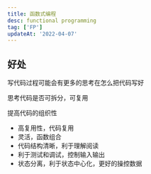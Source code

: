 ```yaml
---
title: 函数式编程
desc: functional programming
tag: ['FP']
updateAt: '2022-04-07'
---
```


## 好处

写代码过程可能会有更多的思考在怎么把代码写好

思考代码是否可拆分，可复用

提高代码的组织性

- 高复用性，代码复用
- 灵活，函数组合
- 代码结构清晰，利于理解阅读
- 利于测试和调试，控制输入输出
- 状态分离，利于状态中心化，更好的操控数据
